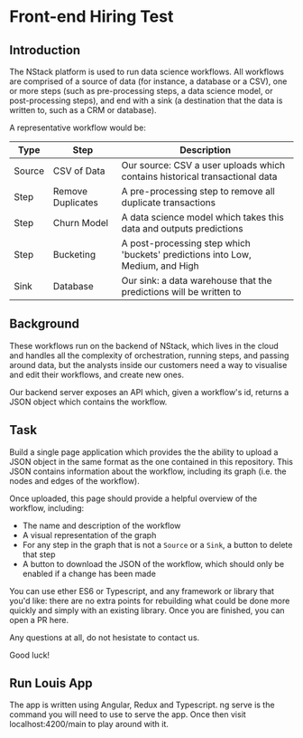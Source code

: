 # Front-end Hiring Test

## Introduction

The NStack platform is used to run data science workflows. All workflows are comprised of a source of data (for instance, a database or a CSV), one or more steps (such as pre-processing steps, a data science model, or post-processing steps), and end with a sink (a destination that the data is written to, such as a CRM or database).

A representative workflow would be:

| Type | Step  | Description |
| ------------- | ------------- | ------------- |
| Source | CSV of Data  | Our source: CSV a user uploads which contains historical transactional data  |
| Step | Remove Duplicates  | A pre-processing step to remove all duplicate transactions  |
| Step | Churn Model  | A data science model which takes this data and outputs predictions  |
| Step | Bucketing  | A post-processing step which 'buckets' predictions into Low, Medium, and High  |
| Sink | Database  | Our sink: a data warehouse that the predictions will be written to   |

## Background

These workflows run on the backend of NStack, which lives in the cloud and handles all the complexity of orchestration, running steps, and passing around data, but the analysts inside our customers need a way to visualise and edit their workflows, and create new ones. 

Our backend server exposes an API which, given a workflow's id, returns a JSON object which contains the workflow.

## Task

Build a single page application which provides the the ability to upload a JSON object in the same format as the one contained in this repository. This JSON contains information about the workflow, including its graph (i.e. the nodes and edges of the workflow).

Once uploaded, this page should provide a helpful overview of the workflow, including:

- The name and description of the workflow
- A visual representation of the graph
- For any step in the graph that is not a `Source` or a `Sink`, a button to delete that step
- A button to download the JSON of the workflow, which should only be enabled if a change has been made

You can use ether ES6 or Typescript, and any framework or library that you'd like: there are no extra points for rebuilding what could be done more quickly and simply with an existing library. Once you are finished, you can open a PR here.

Any questions at all, do not hesistate to contact us.

Good luck!

## Run Louis App

The app is written using Angular, Redux and Typescript.
ng serve is the command you will need to use to serve the app. Once then visit localhost:4200/main to play around with it.

